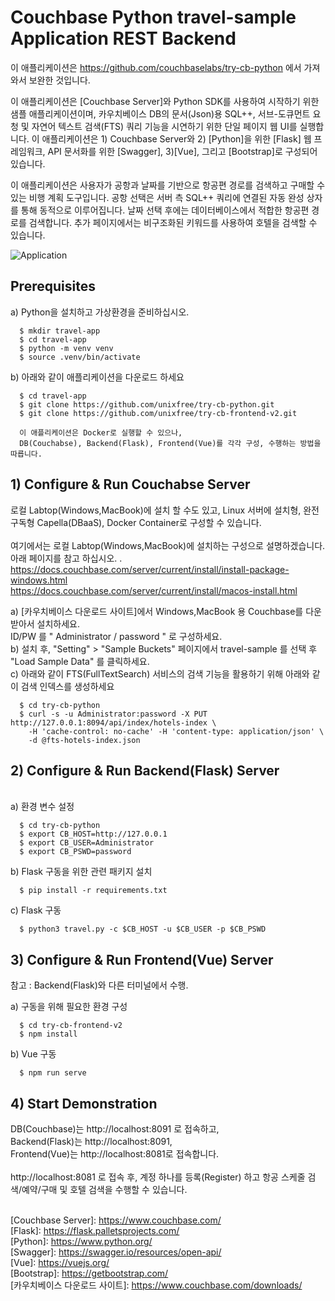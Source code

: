 # Couchbase Python travel-sample Application REST Backend

이 애플리케이션은 https://github.com/couchbaselabs/try-cb-python 에서 가져와서 보완한 것입니다.

이 애플리케이션은 [Couchbase Server]와 Python SDK를 사용하여 시작하기 위한 샘플 애플리케이션이며, 
카우치베이스 DB의 문서(Json)용 SQL++, 서브-도큐먼트 요청 및 자연어 텍스트 검색(FTS) 쿼리 기능을 시연하기 위한 단일 페이지 웹 UI를 실행합니다. 
이 애플리케이션은 1) Couchbase Server와 2) [Python]을 위한 [Flask] 웹 프레임워크, API 문서화를 위한 [Swagger], 3)[Vue], 그리고 [Bootstrap]로 구성되어 있습니다.

이 애플리케이션은 사용자가 공항과 날짜를 기반으로 항공편 경로를 검색하고 구매할 수 있는 비행 계획 도구입니다. 공항 선택은 서버 측 SQL++ 쿼리에 연결된 자동 완성 상자를 통해 동적으로 이루어집니다. 
날짜 선택 후에는 데이터베이스에서 적합한 항공편 경로를 검색합니다. 추가 페이지에서는 비구조화된 키워드를 사용하여 호텔을 검색할 수 있습니다.

![Application](app.png)

## Prerequisites

   a) Python을 설치하고 가상환경을 준비하십시오.

      $ mkdir travel-app
      $ cd travel-app
      $ python -m venv venv
      $ source .venv/bin/activate

   b) 아래와 같이 애플리케이션을 다운로드 하세요

      $ cd travel-app
      $ git clone https://github.com/unixfree/try-cb-python.git
      $ git clone https://github.com/unixfree/try-cb-frontend-v2.git

      이 애플리케이션은 Docker로 실행할 수 있으나, 
      DB(Couchabse), Backend(Flask), Frontend(Vue)를 각각 구성, 수행하는 방법을 따릅니다.


## 1) Configure & Run Couchabse Server

   로컬 Labtop(Windows,MacBook)에 설치 할 수도 있고, Linux 서버에 설치형, 완전 구독형 Capella(DBaaS), Docker Container로 구성할 수 있습니다. <br>
<br>
   여기에서는 로컬 Labtop(Windows,MacBook)에 설치하는 구성으로 설명하겠습니다.<br>
   아래 페이지를 참고 하십시오. .<br>
   https://docs.couchbase.com/server/current/install/install-package-windows.html  <br>
   https://docs.couchbase.com/server/current/install/macos-install.html  <br>
   
   a) [카우치베이스 다운로드 사이트]에서 Windows,MacBook 용 Couchbase를 다운 받아서 설치하세요.<br>
      ID/PW 를 " Administrator / password " 로 구성하세요.<br>
   b) 설치 후, "Setting" > "Sample Buckets" 페이지에서 travel-sample 를 선택 후 "Load Sample Data" 를 클릭하세요.<br>
   c) 아래와 같이 FTS(FullTextSearch) 서비스의 검색 기능을 활용하기 위해 아래와 같이 검색 인덱스를 생성하세요<br>
   
      $ cd try-cb-python
      $ curl -s -u Administrator:password -X PUT http://127.0.0.1:8094/api/index/hotels-index \
        -H 'cache-control: no-cache' -H 'content-type: application/json' \
        -d @fts-hotels-index.json

## 2) Configure & Run Backend(Flask) Server
<br>
   a) 환경 변수 설정<br>
   
      $ cd try-cb-python
      $ export CB_HOST=http://127.0.0.1
      $ export CB_USER=Administrator
      $ export CB_PSWD=password
      
   b) Flask 구동을 위한 관련 패키지 설치<br>
   
      $ pip install -r requirements.txt
      
   c) Flask 구동<br>
   
      $ python3 travel.py -c $CB_HOST -u $CB_USER -p $CB_PSWD

## 3) Configure & Run Frontend(Vue) Server

   참고 : Backend(Flask)와 다른 터미널에서 수행.<br>
   
   a) 구동을 위해 필요한 환경 구성<br>
   
      $ cd try-cb-frontend-v2
      $ npm install
      
   b) Vue 구동<br>
   
      $ npm run serve

## 4) Start Demonstration

   DB(Couchbase)는 http://localhost:8091 로 접속하고, <br>
   Backend(Flask)는 http://localhost:8091, <br>
   Frontend(Vue)는 http://localhost:8081로 접속합니다.<br>
<br>
   http://localhost:8081 로 접속 후, 계정 하나를 등록(Register) 하고 항공 스케줄 검색/예약/구매 및 호텔 검색을 수행할 수 있습니다.<br>
<br>

[Couchbase Server]: https://www.couchbase.com/  <br>
[Flask]: https://flask.palletsprojects.com/    <br>
[Python]: https://www.python.org/   <br>
[Swagger]: https://swagger.io/resources/open-api/  <br>
[Vue]: https://vuejs.org/  <br>
[Bootstrap]: https://getbootstrap.com/  <br>
[카우치베이스 다운로드 사이트]: https://www.couchbase.com/downloads/ <br>
